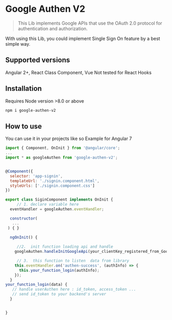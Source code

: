 # Google Authen V2

> This Lib implements Google APIs that use the  OAuth 2.0 protocol for authentication and authorization.

With using this Lib, you could implement Single Sign On feature by a best simple way.
## Supported versions
Angular 2+, React Class Component, Vue
Not tested for React Hooks

## Installation
Requires Node version >8.0 or above 

```bash
npm i google-authen-v2
```

## How to use

You can use it in your projects like so
Example for Angular 7

```javascript
import { Component, OnInit } from '@angular/core';
...
import * as googleAuthen from 'google-authen-v2';


@Component({
  selector: 'app-signin',
  templateUrl: './signin.component.html',
  styleUrls: ['./signin.component.css']
})

export class SiginComponent implements OnInit {
     // 1. declare variable here
  eventHandler = googleAuthen.eventHandler;

  constructor(
   ...
 ) { }

  ngOnInit() {
      
     //2.  init function loading api and handle
    googleAuthen.handleInitGoogleApi(your_clientKey_registered_from_Google_Service, your_id_selector_button_login);

     // 3.  this function to listen  data from library
    this.eventHandler.on('authen-success', (authInfo) => {
      this.your_function_login(authInfo);
    });
  }
your_function_login(data) {
   // handle userAuthen here : id_token, access_token ...
   // send id_token to your backend's server
  }


}
```
